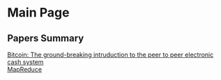 # Main Page

## Papers Summary
[Bitcoin: The ground-breaking intruduction to the peer to peer electronic cash system](https://sejongyoon.github.io/webpage/bitcoin)  
[MapReduce](https://sejongyoon.github.io/webpage/mapreduce)  
